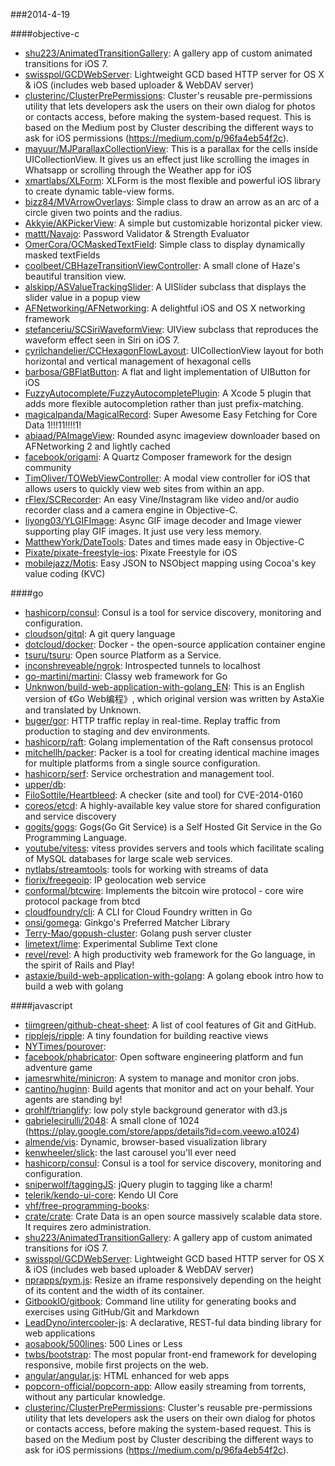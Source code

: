 ###2014-4-19

####objective-c
* [shu223/AnimatedTransitionGallery](https://github.com/shu223/AnimatedTransitionGallery): A gallery app of custom animated transitions for iOS 7.
* [swisspol/GCDWebServer](https://github.com/swisspol/GCDWebServer): Lightweight GCD based HTTP server for OS X & iOS (includes web based uploader & WebDAV server)
* [clusterinc/ClusterPrePermissions](https://github.com/clusterinc/ClusterPrePermissions): Cluster's reusable pre-permissions utility that lets developers ask the users on their own dialog for photos or contacts access, before making the system-based request. This is based on the Medium post by Cluster describing the different ways to ask for iOS permissions (https://medium.com/p/96fa4eb54f2c).
* [mayuur/MJParallaxCollectionView](https://github.com/mayuur/MJParallaxCollectionView): This is a parallax for the cells inside UICollectionView. It gives us an effect just like scrolling the images in Whatsapp or scrolling through the Weather app for iOS
* [xmartlabs/XLForm](https://github.com/xmartlabs/XLForm): XLForm is the most flexible and powerful iOS library to create dynamic table-view forms.
* [bizz84/MVArrowOverlays](https://github.com/bizz84/MVArrowOverlays): Simple class to draw an arrow as an arc of a circle given two points and the radius.
* [Akkyie/AKPickerView](https://github.com/Akkyie/AKPickerView): A simple but customizable horizontal picker view.
* [mattt/Navajo](https://github.com/mattt/Navajo): Password Validator & Strength Evaluator
* [OmerCora/OCMaskedTextField](https://github.com/OmerCora/OCMaskedTextField): Simple class to display dynamically masked textFields
* [coolbeet/CBHazeTransitionViewController](https://github.com/coolbeet/CBHazeTransitionViewController): A small clone of Haze's beautiful transition view.
* [alskipp/ASValueTrackingSlider](https://github.com/alskipp/ASValueTrackingSlider): A UISlider subclass that displays the slider value in a popup view
* [AFNetworking/AFNetworking](https://github.com/AFNetworking/AFNetworking): A delightful iOS and OS X networking framework
* [stefanceriu/SCSiriWaveformView](https://github.com/stefanceriu/SCSiriWaveformView): UIView subclass that reproduces the waveform effect seen in Siri on iOS 7.
* [cyrilchandelier/CCHexagonFlowLayout](https://github.com/cyrilchandelier/CCHexagonFlowLayout): UICollectionView layout for both horizontal and vertical management of hexagonal cells
* [barbosa/GBFlatButton](https://github.com/barbosa/GBFlatButton): A flat and light implementation of UIButton for iOS
* [FuzzyAutocomplete/FuzzyAutocompletePlugin](https://github.com/FuzzyAutocomplete/FuzzyAutocompletePlugin): A Xcode 5 plugin that adds more flexible autocompletion rather than just prefix-matching.
* [magicalpanda/MagicalRecord](https://github.com/magicalpanda/MagicalRecord): Super Awesome Easy Fetching for Core Data 1!!!11!!!!1!
* [abiaad/PAImageView](https://github.com/abiaad/PAImageView): Rounded async imageview downloader based on AFNetworking 2 and lightly cached
* [facebook/origami](https://github.com/facebook/origami): A Quartz Composer framework for the design community
* [TimOliver/TOWebViewController](https://github.com/TimOliver/TOWebViewController): A modal view controller for iOS that allows users to quickly view web sites from within an app.
* [rFlex/SCRecorder](https://github.com/rFlex/SCRecorder): An easy Vine/Instagram like video and/or audio recorder class and a camera engine in Objective-C.
* [liyong03/YLGIFImage](https://github.com/liyong03/YLGIFImage): Async GIF image decoder and Image viewer supporting play GIF images. It just use very less memory.
* [MatthewYork/DateTools](https://github.com/MatthewYork/DateTools): Dates and times made easy in Objective-C
* [Pixate/pixate-freestyle-ios](https://github.com/Pixate/pixate-freestyle-ios): Pixate Freestyle for iOS
* [mobilejazz/Motis](https://github.com/mobilejazz/Motis): Easy JSON to NSObject mapping using Cocoa's key value coding (KVC)

####go
* [hashicorp/consul](https://github.com/hashicorp/consul): Consul is a tool for service discovery, monitoring and configuration.
* [cloudson/gitql](https://github.com/cloudson/gitql): A git query language
* [dotcloud/docker](https://github.com/dotcloud/docker): Docker - the open-source application container engine
* [tsuru/tsuru](https://github.com/tsuru/tsuru): Open source Platform as a Service.
* [inconshreveable/ngrok](https://github.com/inconshreveable/ngrok): Introspected tunnels to localhost
* [go-martini/martini](https://github.com/go-martini/martini): Classy web framework for Go
* [Unknwon/build-web-application-with-golang_EN](https://github.com/Unknwon/build-web-application-with-golang_EN): This is an English version of 《Go Web编程》, which original version was written by AstaXie and translated by Unknown.
* [buger/gor](https://github.com/buger/gor): HTTP traffic replay in real-time. Replay traffic from production to staging and dev environments.  
* [hashicorp/raft](https://github.com/hashicorp/raft): Golang implementation of the Raft consensus protocol
* [mitchellh/packer](https://github.com/mitchellh/packer): Packer is a tool for creating identical machine images for multiple platforms from a single source configuration.
* [hashicorp/serf](https://github.com/hashicorp/serf): Service orchestration and management tool.
* [upper/db](https://github.com/upper/db): 
* [FiloSottile/Heartbleed](https://github.com/FiloSottile/Heartbleed): A checker (site and tool) for CVE-2014-0160
* [coreos/etcd](https://github.com/coreos/etcd): A highly-available key value store for shared configuration and service discovery
* [gogits/gogs](https://github.com/gogits/gogs): Gogs(Go Git Service) is a Self Hosted Git Service in the Go Programming Language.
* [youtube/vitess](https://github.com/youtube/vitess): vitess provides servers and tools which facilitate scaling of MySQL databases for large scale web services.
* [nytlabs/streamtools](https://github.com/nytlabs/streamtools): tools for working with streams of data
* [fiorix/freegeoip](https://github.com/fiorix/freegeoip): IP geolocation web service
* [conformal/btcwire](https://github.com/conformal/btcwire): Implements the bitcoin wire protocol - core wire protocol package from btcd
* [cloudfoundry/cli](https://github.com/cloudfoundry/cli): A CLI for Cloud Foundry written in Go
* [onsi/gomega](https://github.com/onsi/gomega): Ginkgo's Preferred Matcher Library
* [Terry-Mao/gopush-cluster](https://github.com/Terry-Mao/gopush-cluster): Golang push server cluster
* [limetext/lime](https://github.com/limetext/lime): Experimental Sublime Text clone
* [revel/revel](https://github.com/revel/revel): A high productivity web framework for the Go language, in the spirit of Rails and Play!
* [astaxie/build-web-application-with-golang](https://github.com/astaxie/build-web-application-with-golang): A golang ebook intro how to build a web with golang

####javascript
* [tiimgreen/github-cheat-sheet](https://github.com/tiimgreen/github-cheat-sheet): A list of cool features of Git and GitHub.
* [ripplejs/ripple](https://github.com/ripplejs/ripple): A tiny foundation for building reactive views
* [NYTimes/pourover](https://github.com/NYTimes/pourover): 
* [facebook/phabricator](https://github.com/facebook/phabricator): Open software engineering platform and fun adventure game
* [jamesrwhite/minicron](https://github.com/jamesrwhite/minicron): A system to manage and monitor cron jobs.
* [cantino/huginn](https://github.com/cantino/huginn): Build agents that monitor and act on your behalf.  Your agents are standing by!
* [qrohlf/trianglify](https://github.com/qrohlf/trianglify): low poly style background generator with d3.js
* [gabrielecirulli/2048](https://github.com/gabrielecirulli/2048): A small clone of 1024 (https://play.google.com/store/apps/details?id=com.veewo.a1024)
* [almende/vis](https://github.com/almende/vis): Dynamic, browser-based visualization library
* [kenwheeler/slick](https://github.com/kenwheeler/slick): the last carousel you'll ever need
* [hashicorp/consul](https://github.com/hashicorp/consul): Consul is a tool for service discovery, monitoring and configuration.
* [sniperwolf/taggingJS](https://github.com/sniperwolf/taggingJS): jQuery plugin to tagging like a charm!
* [telerik/kendo-ui-core](https://github.com/telerik/kendo-ui-core): Kendo UI Core
* [vhf/free-programming-books](https://github.com/vhf/free-programming-books): 
* [crate/crate](https://github.com/crate/crate): Crate Data is an open source massively scalable data store. It requires zero administration.
* [shu223/AnimatedTransitionGallery](https://github.com/shu223/AnimatedTransitionGallery): A gallery app of custom animated transitions for iOS 7.
* [swisspol/GCDWebServer](https://github.com/swisspol/GCDWebServer): Lightweight GCD based HTTP server for OS X & iOS (includes web based uploader & WebDAV server)
* [nprapps/pym.js](https://github.com/nprapps/pym.js): Resize an iframe responsively depending on the height of its content and the width of its container.
* [GitbookIO/gitbook](https://github.com/GitbookIO/gitbook): Command line utility for generating books and exercises using GitHub/Git and Markdown
* [LeadDyno/intercooler-js](https://github.com/LeadDyno/intercooler-js): A declarative, REST-ful data binding library for web applications
* [aosabook/500lines](https://github.com/aosabook/500lines): 500 Lines or Less
* [twbs/bootstrap](https://github.com/twbs/bootstrap): The most popular front-end framework for developing responsive, mobile first projects on the web.
* [angular/angular.js](https://github.com/angular/angular.js): HTML enhanced for web apps
* [popcorn-official/popcorn-app](https://github.com/popcorn-official/popcorn-app): Allow easily streaming from torrents, without any particular knowledge.
* [clusterinc/ClusterPrePermissions](https://github.com/clusterinc/ClusterPrePermissions): Cluster's reusable pre-permissions utility that lets developers ask the users on their own dialog for photos or contacts access, before making the system-based request. This is based on the Medium post by Cluster describing the different ways to ask for iOS permissions (https://medium.com/p/96fa4eb54f2c).
